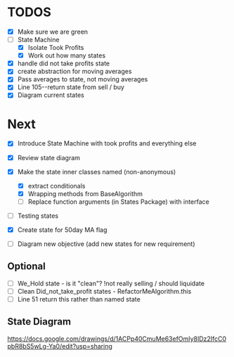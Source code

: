 # TODOS

- [x] Make sure we are green
- [ ] State Machine
  - [x] Isolate Took Profits
  - [x] Work out how many states
- [x] handle did not take profits state
- [x] create abstraction for moving averages
- [x] Pass averages to state, not moving averages
- [x] Line 105--return state from sell / buy 
- [X] Diagram current states

# Next

- [x] Introduce State Machine with took profits and everything else
- [x] Review state diagram
- [x] Make the state inner classes named (non-anonymous) 
    - [x] extract conditionals
    - [x] Wrapping methods from BaseAlgorithm
    - [ ] Replace function arguments (in States Package) with interface
- [ ] Testing states
- [x] Create state for 50day MA flag

- [ ] Diagram new objective (add new states for new requirement)

## Optional  
- [ ] We_Hold state - is it "clean"? !not really selling / should liquidate
- [ ] Clean Did_not_take_profit states - RefactorMeAlgorithm.this
- [ ] Line 51 return this rather than named state

## State Diagram
https://docs.google.com/drawings/d/1ACPp40CmuMe63efOmIy8IDz2IfcC0pbR8bS5wLg-Ya0/edit?usp=sharing


